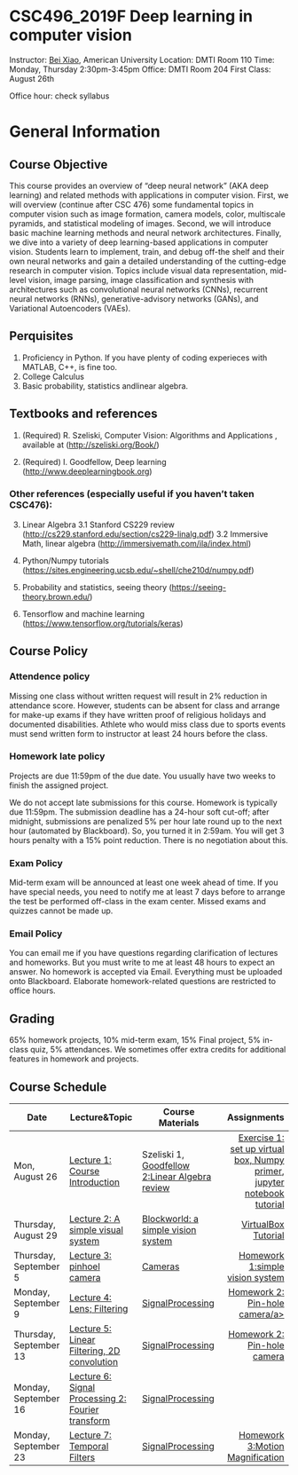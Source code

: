 # CSC496_2019F Deep learning in computer vision

Instructor: <a href="https://sites.google.com/site/beixiao/">Bei Xiao</a>, American University
Location: DMTI Room 110
Time: Monday, Thursday 2:30pm-3:45pm
Office: DMTI Room 204
First Class: August 26th

Office hour: check syllabus 

# General Information

## Course Objective

This course provides an overview of “deep neural network” (AKA deep learning) and related methods with applications in computer vision. First, we will overview (continue after CSC 476) some fundamental topics in computer vision such as image formation, camera models, color, multiscale pyramids, and statistical modeling of images. Second, we will introduce basic machine learning methods and neural network architectures. Finally, we dive into a variety of deep learning-based applications in computer vision.  Students learn to implement, train, and debug off-the shelf and their own neural networks and gain a detailed understanding of the cutting-edge research in computer vision. Topics include visual data representation, mid-level vision, image parsing, image classification and synthesis with architectures such as convolutional neural networks (CNNs), recurrent neural networks (RNNs), generative-advisory networks (GANs), and Variational Autoencoders (VAEs).  


## Perquisites

1. Proficiency in Python. If you have plenty of coding experieces with MATLAB, C++, is fine too. 
2. College Calculus
3. Basic probability, statistics andlinear algebra. 


## Textbooks and references

1.	(Required) R. Szeliski, Computer Vision: Algorithms and Applications , available at 
(http://szeliski.org/Book/)

2.   (Required) I. Goodfellow, Deep learning (http://www.deeplearningbook.org)


### Other references (especially useful if you haven’t taken CSC476):

3.	Linear Algebra
    3.1 Stanford CS229 review (http://cs229.stanford.edu/section/cs229-linalg.pdf)
    3.2 Immersive Math, linear algebra (http://immersivemath.com/ila/index.html) 

4.  Python/Numpy tutorials (https://sites.engineering.ucsb.edu/~shell/che210d/numpy.pdf)

5.  Probability and statistics, seeing theory (https://seeing-theory.brown.edu/)
6.  Tensorflow and machine learning (https://www.tensorflow.org/tutorials/keras)

## Course Policy
### Attendence policy

Missing one class without written request will result in 2% reduction in attendance score.   However, students can be absent for class and arrange for make-up exams if they have written proof of religious holidays and documented disabilities. Athlete who would miss class due to sports events must send written form to instructor at least 24 hours before the class. 

### Homework late policy
Projects are due 11:59pm of the due date. You usually have two weeks to finish the assigned project.  

We do not accept late submissions for this course. Homework is typically due 11:59pm.  The submission deadline has a 24-hour soft cut-off; after midnight, submissions are penalized 5% per hour late round up to the next hour (automated by Blackboard).  So, you turned it in 2:59am. You will get 3 hours penalty with a 15% point reduction. There is no negotiation about this.  

### Exam Policy
Mid-term exam will be announced at least one week ahead of time. If you have special needs, you need to notify me at least 7 days before to arrange the test be performed off-class in the exam center. Missed exams and quizzes cannot be made up. 

### Email Policy
You can email me if you have questions regarding clarification of lectures and homeworks. But you must write to me at least 48 hours to expect an answer. No homework is accepted via Email. Everything must be uploaded onto Blackboard. Elaborate homework-related questions are restricted to office hours. 

## Grading 
65% homework projects, 10% mid-term exam, 15% Final project, 5% in-class quiz, 5% attendances.  We sometimes offer extra credits for additional features in homework and projects. 

## Course Schedule



Date | Lecture&Topic | Course Materials   | Assignments
------- | ---------------- | ---------- | ---------:
|Mon, August 26 | <a href="https://github.com/fruittree/CSC496_2019F/tree/master/Lectures/Lecture1">Lecture 1: Course Introduction </a> | Szeliski 1, <a href="https://www.deeplearningbook.org/contents/part_basics.html">Goodfellow 2:Linear Algebra review| <a href="">Exercise 1: set up virtual box, Numpy primer</a>, <a href="https://realpython.com/jupyter-notebook-introduction/">jupyter notebook tutorial</a>|
|Thursday, August 29 | <a href="https://github.com/fruittree/CSC496_2019F/tree/master/Lectures/Lecture2">Lecture 2: A simple visual system </a> | <a href="http://6.869.csail.mit.edu/fa13/lectures/chapter_01_simplesystem.pdf">Blockworld: a simple vision system</a>|<a href="https://github.com/fruittree/CSC496_2019F/blob/master/Tutorials/VirtualMachinesviaVagrantandVirtualBox_2019_CV.pdf">VirtualBox Tutorial</a>|
|Thursday, September 5 | <a href="https://github.com/fruittree/CSC496_2019F/tree/master/Lectures/Lecture3">Lecture 3: pinhoel camera</a> | <a href="http://6.869.csail.mit.edu/fa13/Lectures/Lecture3/Lecture3cameras.pdf">Cameras</a>|<a href="https://github.com/fruittree/CSC496_2019F/blob/master/Homeworks/Homework1/CSC_496_Homework1.pdf">Homework 1:simple vision system</a>|
|Monday, September 9 | <a href="https://github.com/fruittree/CSC496_2019F/tree/master/Lectures/Lecture4">Lecture 4: Lens; Filtering</a> | <a href="https://github.com/fruittree/CSC496_2019F/tree/master/Lectures/Lecture5/SignalProcessing.pdf">SignalProcessing</a>|<a href="https://github.com/fruittree/CSC496_2019F/blob/master/Homeworks/Homework1/CSC_496_Homework1.pdf">Homework 2: Pin-hole camera/a>|
|Thursday, September 13 | <a href="https://github.com/fruittree/CSC496_2019F/tree/master/Lectures/Lecture5">Lecture 5: Linear Filtering, 2D convolution</a> | <a href="https://github.com/fruittree/CSC496_2019F/blob/master/Lectures/Lecture5/SignalProcessing.pdf">SignalProcessing</a>|<a href="https://github.com/fruittree/CSC496_2019F/blob/master/Homeworks/Homework1/CSC_496_Homework2.pdf">Homework 2: Pin-hole camera|
|Monday, September 16 | <a href="https://github.com/fruittree/CSC496_2019F/tree/master/Lectures/Lecture6">Lecture 6: Signal Processing 2: Fourier transform</a> | <a href="https://github.com/fruittree/CSC496_2019F/blob/master/Lectures/Lecture5/SignalProcessing.pdf">SignalProcessing</a>||
|Monday, September 23 | <a href="https://github.com/fruittree/CSC496_2019F/tree/master/Lectures/Lecture7">Lecture 7: Temporal Filters</a> | <a href="https://github.com/fruittree/CSC496_2019F/blob/master/Lectures/Lecture5/SignalProcessing.pdf">SignalProcessing</a>|<a href="https://github.com/fruittree/CSC496_2019F/blob/master/Homeworks/Homework1/CSC_496_Homework2.pdf">Homework 3:Motion Magnification|

